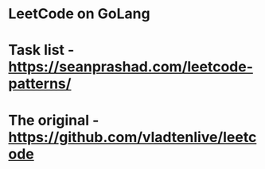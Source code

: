 # LeetCode on GoLang
# Task list - https://seanprashad.com/leetcode-patterns/
# The original - https://github.com/vladtenlive/leetcode

